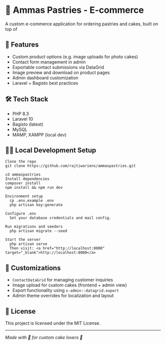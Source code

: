 <h1>🎂 Ammas Pastries - E-commerce</h1>
  <p>A custom e-commerce application for ordering pastries and cakes, built on top of 
  </p>

  <h2>🚀 Features</h2>
  <ul>
    <li>Custom product options (e.g. image uploads for photo cakes)</li>
    <li>Contact form management in admin</li>
    <li>Exportable contact submissions via DataGrid</li>
    <li>Image preview and download on product pages</li>
    <li>Admin dashboard customization</li>
    <li>Laravel + Bagisto best practices</li>
  </ul>

  <h2>🛠 Tech Stack</h2>
  <ul>
    <li>PHP 8.3</li>
    <li>Laravel 10</li>
    <li>Bagisto (latest)</li>
    <li>MySQL</li>
    <li>MAMP, XAMPP (local dev)</li>
  </ul>

  <h2>🧑‍💻 Local Development Setup</h2>
  
    Clone the repo
    git clone https://github.com/rajtiwariens/ammaspastries.git
    
    cd ammaspastries
    Install dependencies
    composer install
    npm install && npm run dev

    Environment setup    
      cp .env.example .env
      php artisan key:generate

    Configure .env
      Set your database credentials and mail config.

    Run migrations and seeders
      php artisan migrate --seed

    Start the server
      php artisan serve
      Then visit: <a href="http://localhost:8000" target="_blank">http://localhost:8000</a>


  <h2>🧩 Customizations</h2>
  <ul>
    <li><code>ContactDataGrid</code> for managing customer inquiries</li>
    <li>Image upload for custom cakes (frontend + admin view)</li>
    <li>Export functionality using <code>x-admin::datagrid.export</code></li>
    <li>Admin theme overrides for localization and layout</li>
  </ul>

  <h2>📝 License</h2>
  <p>This project is licensed under the MIT License.</p>

  <hr>
  <p><em>Made with 💖 for custom cake lovers 🍰</em></p>
